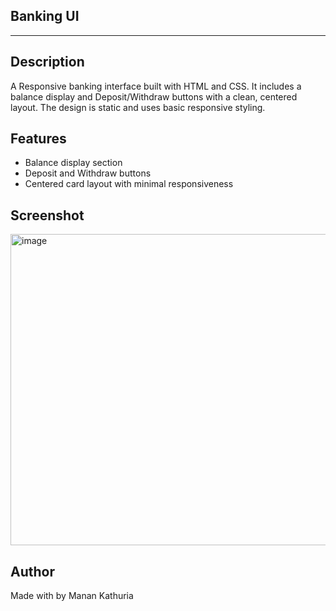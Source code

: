 ## Banking UI
--- 
## Description
A Responsive banking interface built with HTML and CSS. It includes a balance display and Deposit/Withdraw buttons with a clean, centered layout. The design is static and uses basic responsive styling.

## Features
- Balance display section
- Deposit and Withdraw buttons
- Centered card layout with minimal responsiveness

## Screenshot

<img width="820" height="498" alt="image" src="https://github.com/user-attachments/assets/163eb2ec-95f7-40be-9c0d-714ae345b0a1" />



## Author
Made with by Manan Kathuria

